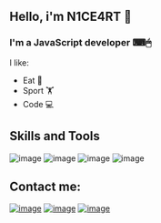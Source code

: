 ## Hello, i'm N1CE4RT 👋
### I'm a JavaScript developer &#9000;&#128433;
 I like:
- Eat 🍔
- Sport 🏋
- Code 💻
## Skills and Tools
![image](https://user-images.githubusercontent.com/68917691/199705082-485d1300-43dd-434b-b066-69744586e891.png)
![image](https://user-images.githubusercontent.com/68917691/199704961-bf3e08c8-659e-498a-8959-811e705fda91.png)
![image](https://user-images.githubusercontent.com/68917691/199705975-546124de-12d2-45d8-a8c7-aeebf8f1ba99.png)
![image](https://user-images.githubusercontent.com/68917691/199708216-7b962246-a96b-40d5-9b3f-01f9e2ed1e08.png)

## Contact me:
[![image](https://user-images.githubusercontent.com/68917691/199969819-2ae87939-79f0-45a1-abd3-e8610cf0c081.png)](mailto:nice.lol.1994@gmail.com)
[![image](https://user-images.githubusercontent.com/68917691/199973669-a0954855-fe1f-4262-a531-ec2e26933b75.png)](https://t.me/N1CE4RT)
[![image](https://user-images.githubusercontent.com/68917691/199973534-9fbf128f-fef9-427b-87b1-77f8180a71bf.png)](https://discordid.netlify.app/?id=913459592393019503)
